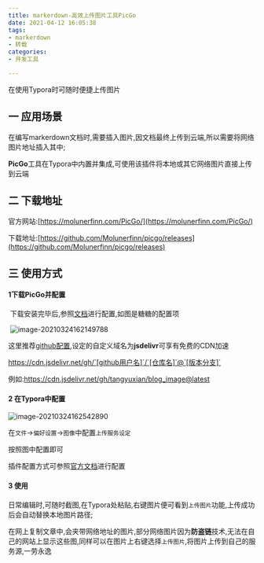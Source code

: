 ```yaml
---
title: markerdown-高效上传图片工具PicGo
date: 2021-04-12 16:05:38
tags:
- markerdown
- 转载
categories:
- 开发工具

---
```

在使用Typora时可随时便捷上传图片
<!--more-->

## 一 应用场景

在编写markerdown文档时,需要插入图片,因文档最终上传到云端,所以需要将网络图片地址插入其中;

**PicGo**工具在Typora中内置并集成,可使用该插件将本地或其它网络图片直接上传到云端

## 二 下载地址

官方网站:[https://molunerfinn.com/PicGo/](https://molunerfinn.com/PicGo/)

下载地址:[https://github.com/Molunerfinn/picgo/releases](https://github.com/Molunerfinn/picgo/releases)

## 三 使用方式

#### 1下载PicGo并配置

​	下载安装完毕后,参照[文档](https://picgo.github.io/PicGo-Doc/zh/guide/config.html)进行配置,如图是糖糖的配置项

​	![image-20210324162149788](https://cdn.jsdelivr.net/gh/tangyuxian/blog_image@latest/PicGo/20210324162152.png)

这里推荐[github配置](https://picgo.github.io/PicGo-Doc/zh/guide/config.html#github图床),设定的自定义域名为**jsdelivr**可享有免费的CDN加速

https://cdn.jsdelivr.net/gh/`[github用户名]`/`[仓库名]`@`[版本分支]`

例如:https://cdn.jsdelivr.net/gh/tangyuxian/blog_image@latest

#### 2 在Typora中配置

<img src="https://cdn.jsdelivr.net/gh/tangyuxian/blog_image@latest/PicGo/20210324162544.png" alt="image-20210324162542890"  />

在`文件`->`偏好设置`->`图像`中配置`上传服务设定`

按照图中配置即可

插件配置方式可参照[官方文档](https://support.typora.io/Upload-Image/)进行配置

#### 3 使用

日常编辑时,可随时截图,在Typora处粘贴,右键图片便可看到`上传图片`功能,上传成功后会自动替换本地图片路径;

在网上复制文章中,会夹带网络地址的图片,部分网络图片因为**防盗链**技术,无法在自己的网站上显示这些图,同样可以在图片上右键选择`上传图片`,将图片上传到自己的服务源,一劳永逸
